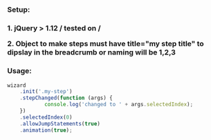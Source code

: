 <h3>Setup:<h3>
<p>1. jQuery > 1.12 / tested on /</p>
<p>2. Object to make steps must have title="my step title" to dipslay in the breadcrumb or naming will be 1,2,3</p>

<h3>Usage:</h3>

```javaScript
wizard
    .init('.my-step')
    .stepChanged(function (args) {
            console.log('changed to ' + args.selectedIndex);
    })
    .selectedIndex(0)
    .allowJumpStatements(true)
    .animation(true);
```
